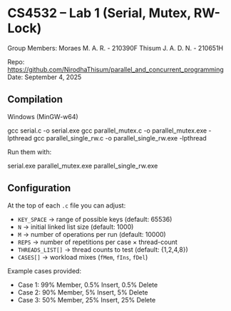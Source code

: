 # CS4532 – Lab 1 (Serial, Mutex, RW-Lock)
Group Members:  Moraes M. A. R. - 210390F
                Thisum J. A. D. N. - 210651H

Repo:  https://github.com/NirodhaThisum/parallel_and_concurrent_programming
Date: September 4, 2025


## Compilation

Windows (MinGW-w64)

gcc serial.c -o serial.exe
gcc parallel_mutex.c -o parallel_mutex.exe -lpthread
gcc parallel_single_rw.c -o parallel_single_rw.exe -lpthread


Run them with:

serial.exe
parallel_mutex.exe
parallel_single_rw.exe




## Configuration

At the top of each `.c` file you can adjust:

- `KEY_SPACE` → range of possible keys (default: 65536)  
- `N` → initial linked list size (default: 1000)  
- `M` → number of operations per run (default: 10000)  
- `REPS` → number of repetitions per case × thread-count  
- `THREADS_LIST[]` → thread counts to test (default: {1,2,4,8})  
- `CASES[]` → workload mixes (`fMem`, `fIns`, `fDel`)  

Example cases provided:
- Case 1: 99% Member, 0.5% Insert, 0.5% Delete  
- Case 2: 90% Member, 5% Insert, 5% Delete  
- Case 3: 50% Member, 25% Insert, 25% Delete  

